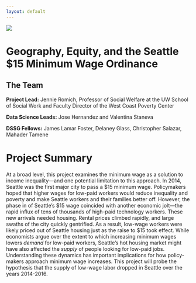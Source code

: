 ```yaml
---
layout: default
---
```


<img src="{{ site.url }}{{ site.baseurl }}/assets/img/eScience.png">


# Geography, Equity, and the Seattle $15 Minimum Wage Ordinance

## The Team

**Project Lead:** Jennie Romich, Professor of Social Welfare at the UW School of Social Work and Faculty Director of the West Coast Poverty Center

**Data Science Leads:** Jose Hernandez and Valentina Staneva

**DSSG Fellows:** James Lamar Foster, Delaney Glass, Christopher Salazar, Mahader Tamene

# Project Summary

At a broad level, this project examines the minimum wage as a solution to income inequality—and one potential limitation to this approach. In 2014, Seattle was the first major city to pass a $15 minimum wage. Policymakers hoped that higher wages for low-paid workers would reduce inequality and poverty and make Seattle workers and their families better off. However, the phase in of Seattle’s $15 wage coincided with another economic jolt—the rapid influx of tens of thousands of high-paid technology workers. These new arrivals needed housing. Rental prices climbed rapidly, and large swaths of the city quickly gentrified. As a result, low-wage workers were likely priced out of Seattle housing just as the raise to $15 took effect. While economists argue over the extent to which increasing minimum wages lowers *demand* for low-paid workers, Seattle’s hot housing market might have also affected the *supply* of people looking for low-paid jobs. Understanding these dynamics has important implications for how policy-makers approach minimum wage increases. This project will probe the hypothesis that the supply of low-wage labor dropped in Seattle over the years 2014-2016.
